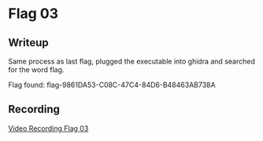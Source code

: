 # Flag 03

## Writeup

Same process as last flag, plugged the executable into ghidra and searched for the word flag.

Flag found: flag-9861DA53-C08C-47C4-84D6-B48463AB738A

## Recording

[Video Recording Flag 03](https://youtu.be/kywiCnCnItY)